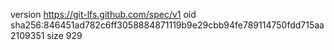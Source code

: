 version https://git-lfs.github.com/spec/v1
oid sha256:846451ad782c6ff3058884871119b9e29cbb94fe789114750fdd715aa2109351
size 929
